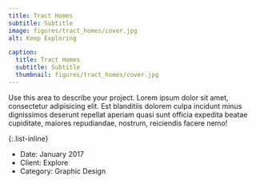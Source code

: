 ```yaml
---
title: Tract Homes
subtitle: Subtitle
image: figures/tract_homes/cover.jpg
alt: Keep Exploring

caption:
  title: Tract Homes
  subtitle: Subtitle
  thumbnail: figures/tract_homes/cover.jpg
---
```


Use this area to describe your project. Lorem ipsum dolor sit amet, consectetur adipisicing elit. Est blanditiis dolorem culpa incidunt minus dignissimos deserunt repellat aperiam quasi sunt officia expedita beatae cupiditate, maiores repudiandae, nostrum, reiciendis facere nemo!

{:.list-inline}

- Date: January 2017
- Client: Explore
- Category: Graphic Design
